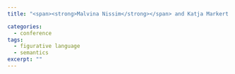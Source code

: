 ```yaml
---
title: "<span><strong>Malvina Nissim</strong></span> and Katja Markert. Syntactic features and word similarity for supervised metonymy resolution. In <em>Proceedings of the 41st Annual Meeting of the Association for Computational Linguistics (ACL-03)</em>, pp. 56–63, Sapporo, Japan, 2003."

categories: 
  - conference
tags:
  - figurative language
  - semantics
excerpt: ""
---
```


